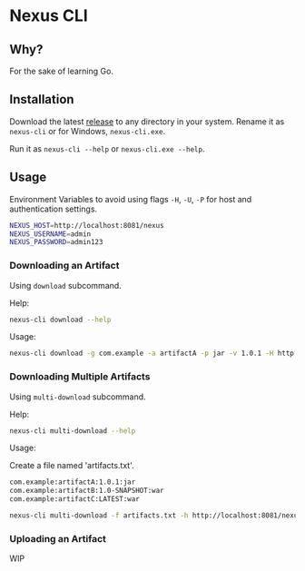 # Nexus CLI

## Why?

For the sake of learning Go.

## Installation

Download the latest [release](https://github.com/bzon/nexus-cli/releases) to any directory in your system. Rename it as `nexus-cli` or for Windows, `nexus-cli.exe`.

Run it as `nexus-cli --help` or `nexus-cli.exe --help`.

## Usage

Environment Variables to avoid using flags `-H`, `-U`, `-P` for host and authentication settings.

```bash
NEXUS_HOST=http://localhost:8081/nexus
NEXUS_USERNAME=admin
NEXUS_PASSWORD=admin123
```

### Downloading an Artifact

Using `download` subcommand.

Help: 

```bash
nexus-cli download --help
```

Usage:

```bash
nexus-cli download -g com.example -a artifactA -p jar -v 1.0.1 -H http://localhost:8081/nexus -U admin -P admin123
```

### Downloading Multiple Artifacts

Using `multi-download` subcommand.

Help: 

```bash
nexus-cli multi-download --help
```

Usage:

Create a file named 'artifacts.txt'.

```bash
com.example:artifactA:1.0.1:jar
com.example:artifactB:1.0-SNAPSHOT:war
com.example:artifactC:LATEST:war
```

```bash
nexus-cli multi-download -f artifacts.txt -h http://localhost:8081/nexus -U admin -P admin123
```

### Uploading an Artifact

WIP
